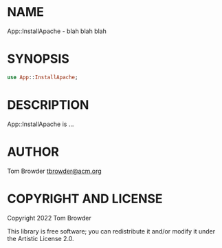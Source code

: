 NAME
====

App::InstallApache - blah blah blah

SYNOPSIS
========

```raku
use App::InstallApache;
```

DESCRIPTION
===========

App::InstallApache is ...

AUTHOR
======

Tom Browder <tbrowder@acm.org>

COPYRIGHT AND LICENSE
=====================

Copyright 2022 Tom Browder

This library is free software; you can redistribute it and/or modify it under the Artistic License 2.0.


